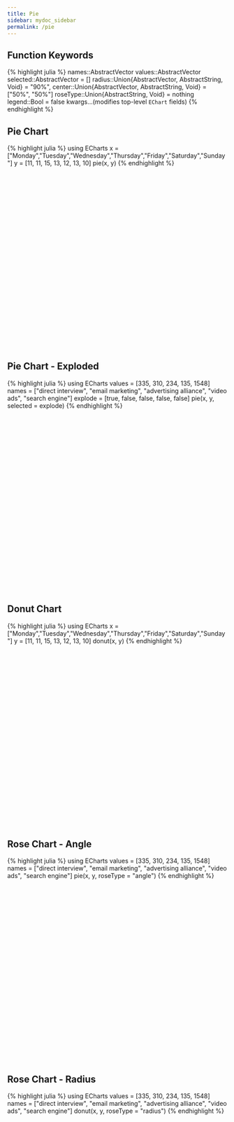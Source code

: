 ```yaml
---
title: Pie
sidebar: mydoc_sidebar
permalink: /pie
---
```


## Function Keywords
{% highlight julia %}
names::AbstractVector
values::AbstractVector
selected::AbstractVector = []
radius::Union{AbstractVector, AbstractString, Void} = "90%",
center::Union{AbstractVector, AbstractString, Void} = ["50%", "50%"]
roseType::Union{AbstractString, Void} = nothing
legend::Bool = false
kwargs...(modifies top-level `EChart` fields)
{% endhighlight %}

## Pie Chart
{% highlight julia %}
using ECharts
x = ["Monday","Tuesday","Wednesday","Thursday","Friday","Saturday","Sunday"]
y = [11, 11, 15, 13, 12, 13, 10]
pie(x, y)
{% endhighlight %}

<div id="pie" style="height:400px;width:800px;"></div>
<script type="text/javascript">
    // Initialize after dom ready
    var myChart = echarts.init(document.getElementById("pie"));

    // Load data into the ECharts instance
    myChart.setOption({"toolbox":{"itemGap":15,"show":false,"x":"right","feature":{},"orient":"vertical","y":"center"},"title":{},"series":[{"data":[{"name":"Monday","selected":false,"value":11},{"name":"Tuesday","selected":false,"value":11},{"name":"Wednesday","selected":false,"value":15},{"name":"Thursday","selected":false,"value":13},{"name":"Friday","selected":false,"value":12},{"name":"Saturday","selected":false,"value":13},{"name":"Sunday","selected":false,"value":10}],"smooth":false,"radius":"90%","center":["50%","50%"],"type":"pie"}],"backgroundColor":"rgba(0,0,0,0)"});
</script>

## Pie Chart - Exploded

{% highlight julia %}
using ECharts
values = [335, 310, 234, 135, 1548]
names = ["direct interview", "email marketing", "advertising alliance", "video ads", "search engine"]
explode = [true, false, false, false, false]
pie(x, y, selected = explode)
{% endhighlight %}

<div id="piex" style="height:400px;width:800px;"></div>
<script type="text/javascript">
    // Initialize after dom ready
    var myChart = echarts.init(document.getElementById("piex"));

    // Load data into the ECharts instance
    myChart.setOption({"toolbox":{"itemGap":15,"show":false,"x":"right","feature":{},"orient":"vertical","y":"center"},"title":{},"series":[{"data":[{"name":"direct interview","selected":true,"value":335},{"name":"email marketing","selected":false,"value":310},{"name":"advertising alliance","selected":false,"value":234},{"name":"video ads","selected":false,"value":135},{"name":"search engine","selected":false,"value":1548}],"smooth":false,"radius":"90%","center":["50%","50%"],"type":"pie"}],"backgroundColor":"rgba(0,0,0,0)"});
</script>

## Donut Chart

{% highlight julia %}
using ECharts
x = ["Monday","Tuesday","Wednesday","Thursday","Friday","Saturday","Sunday"]
y = [11, 11, 15, 13, 12, 13, 10]
donut(x, y)
{% endhighlight %}

<div id="donut" style="height:400px;width:800px;"></div>
<script type="text/javascript">
    // Initialize after dom ready
    var myChart = echarts.init(document.getElementById("donut"));

    // Load data into the ECharts instance
    myChart.setOption({"toolbox":{"itemGap":15,"show":false,"x":"right","feature":{},"orient":"vertical","y":"center"},"title":{},"series":[{"data":[{"name":"Monday","selected":false,"value":11},{"name":"Tuesday","selected":false,"value":11},{"name":"Wednesday","selected":false,"value":15},{"name":"Thursday","selected":false,"value":13},{"name":"Friday","selected":false,"value":12},{"name":"Saturday","selected":false,"value":13},{"name":"Sunday","selected":false,"value":10}],"smooth":false,"radius":["50%","90%"],"type":"pie"}],"backgroundColor":"rgba(0,0,0,0)"});
</script>

## Rose Chart - Angle

{% highlight julia %}
using ECharts
values = [335, 310, 234, 135, 1548]
names = ["direct interview", "email marketing", "advertising alliance", "video ads", "search engine"]
pie(x, y, roseType = "angle")
{% endhighlight %}

<div id="roseangle" style="height:400px;width:800px;"></div>
<script type="text/javascript">
    // Initialize after dom ready
    var myChart = echarts.init(document.getElementById("roseangle"));

    // Load data into the ECharts instance
    myChart.setOption({"toolbox":{"itemGap":15,"show":false,"x":"right","feature":{},"orient":"vertical","y":"center"},"title":{},"series":[{"data":[{"name":"direct interview","selected":false,"value":335},{"name":"email marketing","selected":false,"value":310},{"name":"advertising alliance","selected":false,"value":234},{"name":"video ads","selected":false,"value":135},{"name":"search engine","selected":false,"value":1548}],"smooth":false,"radius":"90%","center":["50%","50%"],"type":"pie","roseType":"angle"}],"backgroundColor":"rgba(0,0,0,0)"});
</script>

## Rose Chart - Radius

{% highlight julia %}
using ECharts
values = [335, 310, 234, 135, 1548]
names = ["direct interview", "email marketing", "advertising alliance", "video ads", "search engine"]
donut(x, y, roseType = "radius")
{% endhighlight %}

<div id="roseradius" style="height:400px;width:800px;"></div>
<script type="text/javascript">
    // Initialize after dom ready
    var myChart = echarts.init(document.getElementById("roseradius"));

    // Load data into the ECharts instance
    myChart.setOption({"toolbox":{"itemGap":15,"show":false,"x":"right","feature":{},"orient":"vertical","y":"center"},"title":{},"series":[{"data":[{"name":"direct interview","selected":false,"value":335},{"name":"email marketing","selected":false,"value":310},{"name":"advertising alliance","selected":false,"value":234},{"name":"video ads","selected":false,"value":135},{"name":"search engine","selected":false,"value":1548}],"smooth":false,"radius":["50%","90%"],"type":"pie","roseType":"radius"}],"backgroundColor":"rgba(0,0,0,0)"});
</script>
